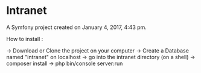 Intranet
========

A Symfony project created on January 4, 2017, 4:43 pm.

How to install :

-> Download or Clone the project on your computer
-> Create a Database named "intranet" on localhost
-> go into the intranet directory (on a shell)
-> composer install
-> php bin/console server:run
